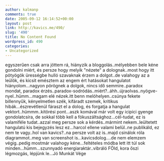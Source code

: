 ```yaml
---
author: kalmanp
comments: true
date: 2005-09-12 16:14:52+00:00
layout: post
link: http://kavics.me/490/
slug: '490'
title: No Content Found
wordpress_id: 490
categories:
- Uncategorized
---
```


egyszerűen csak arra jöttem rá, hiányzik a bloggolás..mélyebben bele kéne gondolni miért, és persze hogy melyik "nézete" a dolognak..most hogy itt pötyögök ürességbe hulló szavaknak érzem a dolgot..de valahogy az a leülök, és kicsit emésztem az engem ért hatásokat hangulatot hiányolom...nagyon pörögnek a dolgok, nincs idő semmire..paradox mondat, paradox érzés..paradox-sodródás..miért?..áhh..újraolvas..nyögve-nyel..hümm...magam elé nézek.itt benn melóhelyen..csúnya fekete billennyűk, kényelmetlen szék, kifáradt szemek, kritikus hibák...észrevétlenül fáraszt el a dolog, és forgatja a hangulat vektort..hümmm..kitörési pont...aszk komával már volt egy icipici gyenge gondolatcsíra, de sokkal több kell a fókuszáltsághoz...cél-tudat, ez is valamiféle tudat..azzal meg persze sok a kérdés..mármint nekem..leültetett hangulatú kis bejegyzés lesz ez...harcol ellene valami belül..ne publikáld, ez nem te vagy..hol van kavics?..na persze volt az is..majd csinálok róla diagrammot..meg van screenshot is...kavicsdolog....de nem elemzem végig..pedig mostmár valahogy kéne...feltételes módba lett itt túl sok minden...hümm...szunnyadó energiaraktár..vibráló FÖld, kora őszi légmozgás, lépjünk le...Jó Munkát Vége

